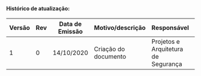#### Histórico de atualização:



| Versão | Rev  | Data de Emissão | Motivo/descrição     | Responsável                         | Data de vencimento |
| ------ | ---- | --------------- | -------------------- | ----------------------------------- | ------------------ |
| 1      | 0    | 14/10/2020      | Criação do documento | Projetos e Arquitetura de Segurança | 14/10/2021         |

